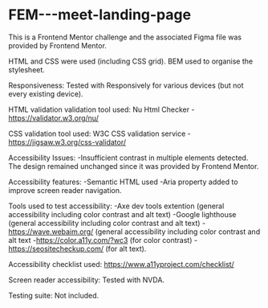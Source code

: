 # FEM---meet-landing-page

This is a Frontend Mentor challenge and the associated Figma file was provided by Frontend Mentor. 

HTML and CSS were used (including CSS grid). 
BEM used to organise the stylesheet.

Responsiveness: 
Tested with Responsively for various devices (but not every existing device).

HTML validation validation tool used: 
Nu Html Checker - https://validator.w3.org/nu/ 

CSS validation tool used: 
W3C CSS validation service - https://jigsaw.w3.org/css-validator/

Accessibility Issues: 
-Insufficient contrast in multiple elements detected. 
The design remained unchanged since it was provided by Frontend Mentor. 

Accessibility features:
-Semantic HTML used 
-Aria property added to improve screen reader navigation. 

Tools used to test accessibility: 
-Axe dev tools extention (general accessibility including color contrast and alt text)
-Google lighthouse (general accessibility including color contrast and alt text)
-https://wave.webaim.org/ (general accessibility including color contrast and alt text
-https://color.a11y.com/?wc3 (for color contrast)
-https://seositecheckup.com/ (for alt text).

Accessibility checklist used: 
https://www.a11yproject.com/checklist/

Screen reader accessibility: 
Tested with NVDA. 

Testing suite: 
Not included.
